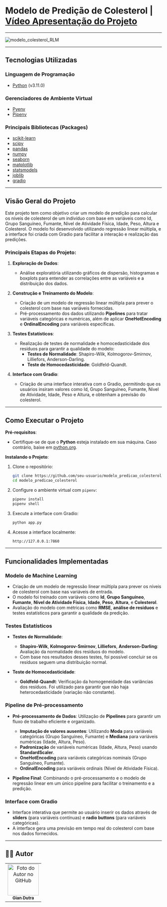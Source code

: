 # Modelo de Predição de Colesterol | [Vídeo Apresentação do Projeto](#)

---

<img src="./.github/modelo_colesterol_RLM.png" alt="modelo_colesterol_RLM" title="Modelo de Predição de Colesterol">

---

## Tecnologias Utilizadas

### Linguagem de Programação
- [Python](https://www.python.org/) (v3.11.0)

### Gerenciadores de Ambiente Virtual
- [Pyenv](https://github.com/pyenv/pyenv)
- [Pipenv](https://pipenv.pypa.io/en/latest/)

### Principais Bibliotecas (Packages)
- [scikit-learn](https://scikit-learn.org/stable/)
- [scipy](https://scipy.org/)
- [pandas](https://pandas.pydata.org/)
- [numpy](https://numpy.org/)
- [seaborn](https://seaborn.pydata.org/)
- [matplotlib](https://matplotlib.org/)
- [statsmodels](https://www.statsmodels.org/stable/index.html)
- [joblib](https://joblib.readthedocs.io/en/latest/)
- [gradio](https://gradio.app/)

---

## Visão Geral do Projeto

Este projeto tem como objetivo criar um modelo de predição para calcular os níveis de colesterol de um indivíduo com base em variáveis como Id, Grupo Sanguíneo, Fumante, Nível de Atividade Física, Idade, Peso, Altura e Colesterol. O modelo foi desenvolvido utilizando regressão linear múltipla, e a interface foi criada com Gradio para facilitar a interação e realização das predições.

### Principais Etapas do Projeto:

1. **Exploração de Dados**:
    - Análise exploratória utilizando gráficos de dispersão, histogramas e boxplots para entender as correlações entre as variáveis e a distribuição dos dados.

2. **Construção e Treinamento do Modelo**:
    - Criação de um modelo de regressão linear múltipla para prever o colesterol com base nas variáveis fornecidas.
    - Pré-processamento dos dados utilizando **Pipelines** para tratar variáveis categóricas e numéricas, além de aplicar **OneHotEncoding** e **OrdinalEncoding** para variáveis específicas.

3. **Testes Estatísticos**:
    - Realização de testes de normalidade e homocedasticidade dos resíduos para garantir a qualidade do modelo:
      - **Testes de Normalidade**: Shapiro-Wilk, Kolmogorov-Smirnov, Lilliefors, Anderson-Darling.
      - **Teste de Homocedasticidade**: Goldfeld-Quandt.

4. **Interface com Gradio**:
    - Criação de uma interface interativa com o Gradio, permitindo que os usuários insiram valores como Id, Grupo Sanguíneo, Fumante, Nível de Atividade, Idade, Peso e Altura, e obtenham a previsão do colesterol.

---

## Como Executar o Projeto

**Pré-requisitos**:
- Certifique-se de que o **Python** esteja instalado em sua máquina. Caso contrário, baixe em [python.org](https://www.python.org/downloads/).

**Instalando o Projeto**:

1. Clone o repositório:
    ```bash
    git clone https://github.com/seu-usuario/modelo_predicao_colesterol.git
    cd modelo_predicao_colesterol
    ```

2. Configure o ambiente virtual com `pipenv`:
    ```bash
    pipenv install
    pipenv shell
    ```

3. Execute a interface com Gradio:
    ```bash
    python app.py
    ```

4. Acesse a interface localmente:
    ```bash
    http://127.0.0.1:7860
    ```

---

## Funcionalidades Implementadas

### Modelo de Machine Learning
- Criação de um modelo de regressão linear múltipla para prever os níveis de colesterol com base nas variáveis de entrada.
- O modelo foi treinado com variáveis como **Id**, **Grupo Sanguíneo**, **Fumante**, **Nível de Atividade Física**, **Idade**, **Peso**, **Altura**, e **Colesterol**.
- Avaliação do modelo com métricas como **RMSE**, **análise de resíduos** e testes estatísticos para garantir a qualidade da predição.

### Testes Estatísticos
- **Testes de Normalidade**:
    - **Shapiro-Wilk**, **Kolmogorov-Smirnov**, **Lilliefors**, **Anderson-Darling**: Avaliação da normalidade dos resíduos do modelo.
    - Com base nos resultados desses testes, foi possível concluir se os resíduos seguem uma distribuição normal.
  
- **Teste de Homocedasticidade**:
    - **Goldfeld-Quandt**: Verificação da homogeneidade das variâncias dos resíduos. Foi utilizado para garantir que não haja heterocedasticidade (variação não constante).

### Pipeline de Pré-processamento
- **Pré-processamento de Dados**: Utilização de **Pipelines** para garantir um fluxo de trabalho eficiente e organizado.
    - **Imputação de valores ausentes**: Utilizando **Moda** para variáveis categóricas (Grupo Sanguíneo, Fumante) e **Mediana** para variáveis numéricas (Idade, Altura, Peso).
    - **Padronização** de variáveis numéricas (Idade, Altura, Peso) usando **StandardScaler**.
    - **OneHotEncoding** para variáveis categóricas nominais (Grupo Sanguíneo, Fumante).
    - **OrdinalEncoding** para variáveis ordinais (Nível de Atividade Física).
  
- **Pipeline Final**: Combinando o pré-processamento e o modelo de regressão linear em um único pipeline para facilitar o treinamento e a predição.

### Interface com Gradio
- Interface interativa que permite ao usuário inserir os dados através de **sliders** (para variáveis contínuas) e **radio buttons** (para variáveis categóricas).
- A interface gera uma previsão em tempo real do colesterol com base nos dados fornecidos.

---

## 👨‍💼 Autor

<table>
  <tr>
    <td align="center">
      <a href="#">
        <img src="https://github.com/GianDutra.png" width="100px;" alt="Foto do Autor no GitHub"/><br>
        <sub>
          <b>Gian Dutra</b>
        </sub>
      </a>
    </td>
  </tr>
</table>
